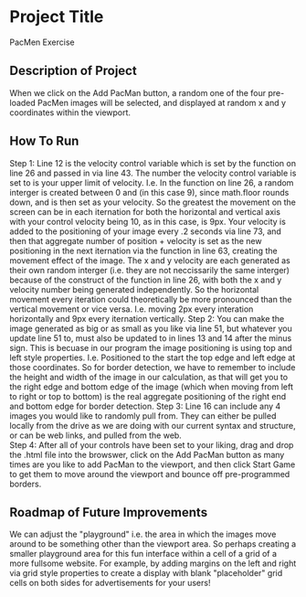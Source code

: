 # Project Title

PacMen Exercise

## Description of Project

When we click on the Add PacMan button, a random one of the four pre-loaded PacMen images will be selected, and displayed at random x and y coordinates within the viewport. 

## How To Run

Step 1: Line 12 is the velocity control variable which is set by the function on line 26 and passed in via line 43. The number the velocity control variable is set to is your upper limit of velocity. I.e. In the function on line 26, a random interger is created between 0 and (in this case 9), since math.floor rounds down, and is then set as your velocity. So the greatest the movement on the screen can be in each iternation for both the horizontal and vertical axis with your control velocity being 10, as in this case, is 9px. Your velocity is added to the positioning of your image every .2 seconds via line 73, and then that aggregate number of position + velocity is set as the new positioning in the next iternation via the function in line 63, creating the movement effect of the image. The x and y velocity are each generated as their own random interger (i.e. they are not neccissarily the same interger) because of the construct of the function in line 26, with both the x and y velocity number being generated independently. So the horizontal movement every iteration could theoretically be more pronounced than the vertical movement or vice versa. I.e. moving 2px every interation horizontally and 9px every iternation vertically. 
Step 2: You can make the image generated as big or as small as you like via line 51, but whatever you update line 51 to, must also be updated to in lines 13 and 14 after the minus sign. This is becuase in our program the image positioning is using top and left style properties. I.e. Positioned to the start the top edge and left edge at those coordinates. So for border detection, we have to remember to include the height and width of the image in our calculation, as that will get you to the right edge and bottom edge of the image (which when moving from left to right or top to bottom) is the real aggregate positioning of the right end and bottom edge for border detection. 
Step 3: Line 16 can include any 4 images you would like to randomly pull from. They can either be pulled locally from the drive as we are doing with our current syntax and structure, or can be web links, and pulled from the web.  
Step 4: After all of your controls have been set to your liking, drag and drop the .html file into the browswer, click on the Add PacMan button as many times are you like to add PacMan to the viewport, and then click Start Game to get them to move around the viewport and bounce off pre-programmed borders.

## Roadmap of Future Improvements 

We can adjust the "playground" i.e. the area in which the images move around to be something other than the viewport area. So perhaps creating a smaller playground area for this fun interface within a cell of a grid of a more fullsome website. For example, by adding margins on the left and right via grid style properties to create a display with blank "placeholder" grid cells on both sides for advertisements for your users!
